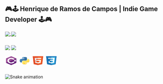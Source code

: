 ## 🎮🕹️ Henrique de Ramos de Campos | Indie Game Developer 🕹️🎮
<!--
**HenriqueRCampos/HenriqueRCampos** is a ✨ _special_ ✨ repository because its `README.md` (this file) appears on your GitHub profile.

Here are some ideas to get you started:

- 🔭 I’m currently working on ...
- 🌱 I’m currently learning ...
- 👯 I’m looking to collaborate on ...
- 🤔 I’m looking for help with ...
- 💬 Ask me about ...
- 📫 How to reach me: ...
- 😄 Pronouns: ...
- ⚡ Fun fact: ...
-->

<div>
  <a href="https://github.com/HenriqueRCampos/github-readme-stats">
    <img align="center" height="190em" src="https://github-readme-stats.vercel.app/api?username=HenriqueRCampos&count_private=true&show_icons=true&theme=chartreuse-dark&repo=convoychat&border_color=00fa9a"/>
    <img align="center" height="190em" src="https://github-readme-stats.vercel.app/api/top-langs/?username=HenriqueRCampos&layout=compact&theme=chartreuse-dark&repo=github-readme-stats&border_color=00fa9a"/>
  </a>
</div>

##

<div> 
  <a href="https://www.instagram.com/henriqueramos.c/" target="_blank"><img src="https://img.shields.io/badge/-Instagram-%23E4405F?style=for-the-badge&logo=instagram&logoColor=white" target="_blank"></a>
  <a href="https://www.linkedin.com/in/henrique-de-ramos-de-campos-343b6a249" target="_blank"><img src="https://img.shields.io/badge/-LinkedIn-%230077B5?style=for-the-badge&logo=linkedin&logoColor=white" target="_blank"></a> 
</div>

<div style="display: inline_block"><br>
  <img align="center" alt="Rafa-Csharp" height="30" width="40" src="https://raw.githubusercontent.com/devicons/devicon/master/icons/csharp/csharp-original.svg">
  <img align="center" alt="Rafa-Python" height="30" width="40" src="https://raw.githubusercontent.com/devicons/devicon/master/icons/python/python-original.svg">
  <img align="center" alt="Rafa-HTML" height="30" width="40" src="https://raw.githubusercontent.com/devicons/devicon/master/icons/html5/html5-original.svg">
  <img align="center" alt="Rafa-CSS" height="30" width="40" src="https://raw.githubusercontent.com/devicons/devicon/master/icons/css3/css3-original.svg">
</div>

##

![Snake animation](https://github.com/HenriqueRCampos/HenriqueRCampos/blob/output/github-contribution-grid-snake.svg)
